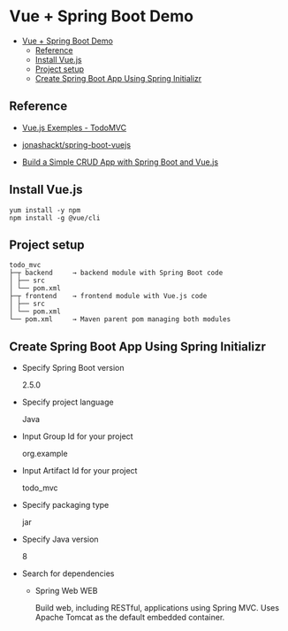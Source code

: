 # Vue + Spring Boot Demo

- [Vue + Spring Boot Demo](#vue--spring-boot-demo)
  - [Reference](#reference)
  - [Install Vue.js](#install-vuejs)
  - [Project setup](#project-setup)
  - [Create Spring Boot App Using Spring Initializr](#create-spring-boot-app-using-spring-initializr)

## Reference

- [Vue.js Exemples - TodoMVC](https://v3.vuejs.org/examples/todomvc.html)

- [jonashackt/spring-boot-vuejs](https://github.com/jonashackt/spring-boot-vuejs#create-a-new-vue-login-component)

- [Build a Simple CRUD App with Spring Boot and Vue.js](https://developer.okta.com/blog/2018/11/20/build-crud-spring-and-vue)

## Install Vue.js

    yum install -y npm
    npm install -g @vue/cli

## Project setup

    todo_mvc
    ├─┬ backend     → backend module with Spring Boot code
    │ ├── src
    │ └── pom.xml
    ├─┬ frontend    → frontend module with Vue.js code
    │ ├── src
    │ └── pom.xml
    └── pom.xml     → Maven parent pom managing both modules

## Create Spring Boot App Using Spring Initializr

- Specify Spring Boot version

  2.5.0

- Specify project language

  Java

- Input Group Id for your project

  org.example

- Input Artifact Id for your project

  todo_mvc

- Specify packaging type

  jar

- Specify Java version

  8

- Search for dependencies

  - Spring Web WEB

    Build web, including RESTful, applications using Spring MVC. Uses Apache Tomcat as the default embedded container.









